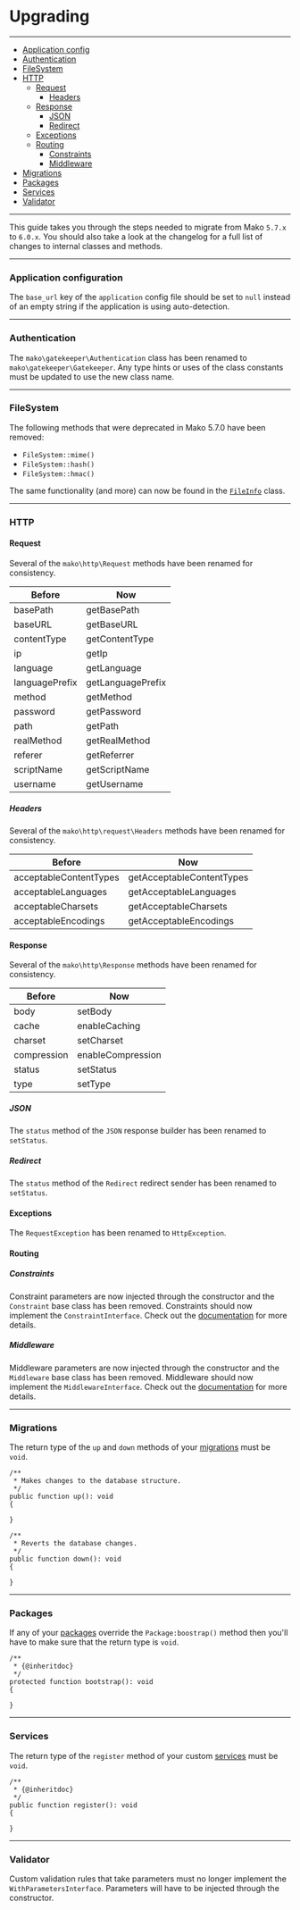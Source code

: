 # Upgrading

--------------------------------------------------------

* [Application config](#application_configuration)
* [Authentication](#authentication)
* [FileSystem](#filesystem)
* [HTTP](#http)
	- [Request](#http:request)
		- [Headers](#http:request:headers)
	- [Response](#http:response)
		- [JSON](#http:response:json)
		- [Redirect](#http:response:redirect)
	- [Exceptions](#http:exceptions)
	- [Routing](#http:routing)
		- [Constraints](#http:routing:constraints)
		- [Middleware](#http:routing:middleware)
* [Migrations](#migrations)
* [Packages](#packages)
* [Services](#services)
* [Validator](#validator)

--------------------------------------------------------

This guide takes you through the steps needed to migrate from Mako `5.7.x` to `6.0.x`. You should also take a look at the changelog for a full list of changes to internal classes and methods.

--------------------------------------------------------

<a id="application_configuration"></a>

### Application configuration

The `base_url` key of the `application` config file should be set to `null` instead of an empty string if the application is using auto-detection.

--------------------------------------------------------

<a id="authentication"></a>

### Authentication

The `mako\gatekeeper\Authentication` class has been renamed to `mako\gatekeeper\Gatekeeper`. Any type hints or uses of the class constants must be updated to use the new class name.

--------------------------------------------------------

<a id="filesystem"></a>

### FileSystem

The following methods that were deprecated in Mako 5.7.0 have been removed:

* `FileSystem::mime()`
* `FileSystem::hash()`
* `FileSystem::hmac()`

The same functionality (and more) can now be found in the [`FileInfo`](:base_url:/docs/:version:/learn-more:file-system#file_info) class.

--------------------------------------------------------

<a id="http"></a>

### HTTP

<a id="http:request"></a>

#### Request

Several of the `mako\http\Request` methods have been renamed for consistency.

| Before         | Now               |
|----------------|-------------------|
| basePath       | getBasePath       |
| baseURL        | getBaseURL        |
| contentType    | getContentType    |
| ip             | getIp             |
| language       | getLanguage       |
| languagePrefix | getLanguagePrefix |
| method         | getMethod         |
| password       | getPassword       |
| path           | getPath           |
| realMethod     | getRealMethod     |
| referer        | getReferrer       |
| scriptName     | getScriptName     |
| username       | getUsername       |

<a id="http:request:headers"></a>

##### Headers

Several of the `mako\http\request\Headers` methods have been renamed for consistency.

| Before                 | Now                       |
|------------------------|---------------------------|
| acceptableContentTypes | getAcceptableContentTypes |
| acceptableLanguages    | getAcceptableLanguages    |
| acceptableCharsets     | getAcceptableCharsets     |
| acceptableEncodings    | getAcceptableEncodings    |

<a id="http:response"></a>

#### Response

Several of the `mako\http\Response` methods have been renamed for consistency.

| Before       | Now              |
|-------------|-------------------|
| body        | setBody           |
| cache       | enableCaching     |
| charset     | setCharset        |
| compression | enableCompression |
| status      | setStatus         |
| type        | setType           |

<a id="http:response:json"></a>

##### JSON

The `status` method of the `JSON` response builder has been renamed to `setStatus`.

<a id="http:response:redirect"></a>

##### Redirect

The `status` method of the `Redirect` redirect sender has been renamed to `setStatus`.

<a id="http:exceptions"></a>

#### Exceptions

The `RequestException` has been renamed to `HttpException`.

<a id="http:routing"></a>

#### Routing

<a id="http:routing:constraints"></a>

##### Constraints

Constraint parameters are now injected through the constructor and the `Constraint` base class has been removed. Constraints should now implement the `ConstraintInterface`. Check out the [documentation](:base_url:/docs/:version:/routing-and-controllers:routing#route_constraints) for more details.

<a id="http:routing:middleware"></a>

##### Middleware

Middleware parameters are now injected through the constructor and the `Middleware` base class has been removed. Middleware should now implement the `MiddlewareInterface`. Check out the [documentation](:base_url:/docs/:version:/routing-and-controllers:routing#route_middleware) for more details.

--------------------------------------------------------

<a id="migrations"></a>

### Migrations

The return type of the `up` and `down` methods of your [migrations](:base_url:/docs/:version:/databases-sql:migrations) must be `void`.

```
/**
 * Makes changes to the database structure.
 */
public function up(): void
{

}

/**
 * Reverts the database changes.
 */
public function down(): void
{

}
```

--------------------------------------------------------

<a id="packages"></a>

### Packages

If any of your [packages](:base_url:/docs/:version:/packages:packages) override the `Package:boostrap()` method then you'll have to make sure that the return type is `void`.

```
/**
 * {@inheritdoc}
 */
protected function bootstrap(): void
{

}
```

--------------------------------------------------------

<a id="services"></a>

### Services

The return type of the `register` method of your custom [services](:base_url:/docs/:version:/getting-started:dependency-injection#services) must be `void`.

```
/**
 * {@inheritdoc}
 */
public function register(): void
{

}
```

--------------------------------------------------------

<a id="validator"></a>

### Validator

Custom validation rules that take parameters must no longer implement the `WithParametersInterface`. Parameters will have to be injected through the constructor.
